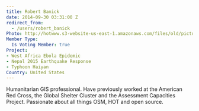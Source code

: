 ```yaml
---
title: Robert Banick
date: 2014-09-30 03:31:00 Z
redirect_from:
  - /users/robert_banick
Photo: http://hotwww.s3-website-us-east-1.amazonaws.com/files/old/pictures/picture-232-1434983751.jpg
Member Type:
  Is Voting Member: true
Project:
- West Africa Ebola Epidemic
- Nepal 2015 Earthquake Response
- Typhoon Haiyan
Country: United States
---
```


<p>Humanitarian GIS professional. Have previously worked at the American Red Cross, the Global Shelter Cluster and the Assessment Capacities Project. Passionate about all things OSM, HOT and open source.</p>
